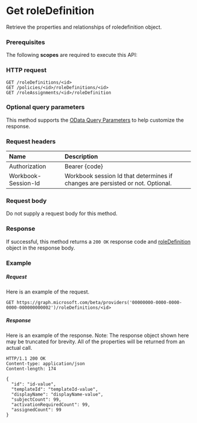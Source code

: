# Get roleDefinition

Retrieve the properties and relationships of roledefinition object.
### Prerequisites
The following **scopes** are required to execute this API: 
### HTTP request
<!-- { "blockType": "ignored" } -->
```http
GET /roleDefinitions/<id>
GET /policies/<id>/roleDefinitions/<id>
GET /roleAssignments/<id>/roleDefinition
```
### Optional query parameters
This method supports the [OData Query Parameters](http://graph.microsoft.io/docs/overview/query_parameters) to help customize the response.

### Request headers
| Name      |Description|
|:----------|:----------|
| Authorization  | Bearer {code}|
| Workbook-Session-Id  | Workbook session Id that determines if changes are persisted or not. Optional.|

### Request body
Do not supply a request body for this method.
### Response
If successful, this method returns a `200 OK` response code and [roleDefinition](../resources/roledefinition.md) object in the response body.
### Example
##### Request
Here is an example of the request.
<!-- {
  "blockType": "request",
  "name": "get_roledefinition"
}-->
```http
GET https://graph.microsoft.com/beta/providers('00000000-0000-0000-0000-000000000002')/roleDefinitions/<id>
```
##### Response
Here is an example of the response. Note: The response object shown here may be truncated for brevity. All of the properties will be returned from an actual call.
<!-- {
  "blockType": "response",
  "truncated": true,
  "@odata.type": "microsoft.graph.roleDefinition"
} -->
```http
HTTP/1.1 200 OK
Content-type: application/json
Content-length: 174

{
  "id": "id-value",
  "templateId": "templateId-value",
  "displayName": "displayName-value",
  "subjectCount": 99,
  "activationRequiredCount": 99,
  "assignedCount": 99
}
```

<!-- uuid: 8fcb5dbc-d5aa-4681-8e31-b001d5168d79
2015-10-25 14:57:30 UTC -->
<!-- {
  "type": "#page.annotation",
  "description": "Get roleDefinition",
  "keywords": "",
  "section": "documentation",
  "tocPath": ""
}-->